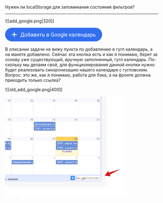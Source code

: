 
Нужен ли localStorage для запоминания состояния фильтров?

---

![[add_google.png|320]]

<img src="assets/add_google.png" width="320">

В описании задачи не вижу пункта по добавлению в гугл календарь, a на макете добавленo. Сейчас эта кнопка есть и как я понимаю, берет за основу уже существующий, вручную заполненный, гугл календарь. По-скольку мы делаем свой, для функционирования данной кнопки нужно будет реализовать синхронизацию нашего календаря с гугловским. Вопрос: это же, как я понимаю, работа для бэка, а на фронте должна приходить только ссылка?

![[old_add_google.png|400]]

<img src="assets/old_add_google.png" width="400">
